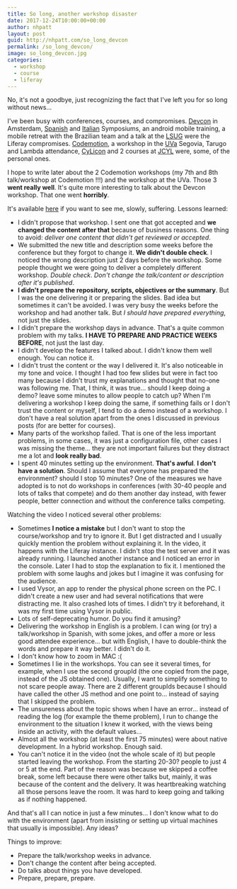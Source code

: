 ```yaml
---
title: So long, another workshop disaster
date: 2017-12-24T10:00:00+00:00
author: nhpatt
layout: post
guid: http://nhpatt.com/so_long_devcon
permalink: /so_long_devcon/
image: so_long_devcon.jpg
categories:
  - workshop
  - course
  - liferay
---
```


No, it's not a goodbye, just recognizing the fact that I've left you for so long without news...

I've been busy with conferences, courses, and compromises. [Devcon](https://www.liferay.com/web/events-devcon) in Amsterdam, 
[Spanish](https://www.liferay.com/web/events-symposium-spain) and [Italian](https://www.liferay.com/web/events-symposium-italy) Symposiums, 
an android mobile training, a mobile retreat with the Brazilian team and a talk at the [LSUG](https://www.meetup.com/es-ES/Liferay-Spain-User-Group/) 
were the Liferay compromises. [Codemotion](https://2017.codemotion.es/), a workshop in the [UVa](http://www.uva.es/) Segovia, 
Tarugo and Lambda attendance, [CyLicon](https://cyliconvalley.es/) and 2 courses at [JCYL](https://www.jcyl.es/) were, some, of the personal ones.

I hope to write later about the 2 Codemotion workshops (my 7th and 8th talk/workshop at Codemotion !!!) and the workshop at the UVa. 
Those 3 **went really well**. It's quite more interesting to talk about the Devcon workshop. That one went **horribly**.

It's available [here](https://www.youtube.com/watch?v=o0HRBBoy1Ew) if you want to see me, slowly, suffering. Lessons learned:

* I didn't propose that workshop. I sent one that got accepted and **we changed the content after that** because of business reasons. 
One thing to avoid: *deliver one content that didn't get reviewed or accepted*.
* We submitted the new title and description some weeks before the conference but they forgot to change it. **We didn't double check**. I noticed the wrong description just 2 days before the workshop.
Some people thought we were going to deliver a completely different workshop. *Double check*. *Don't change the talk/content or description after it's published*.
* **I didn't prepare the repository, scripts, objectives or the summary**. But I was the one delivering it or preparing the slides. Bad idea but sometimes it can't be avoided. 
I was very busy the weeks before the workshop and had another talk. But *I should have prepared everything*, not just the slides.
* I didn't prepare the workshop days in advance. That's a quite common problem with my talks. **I HAVE TO PREPARE AND PRACTICE WEEKS BEFORE**, not just the last day.
* I didn't develop the features I talked about. I didn't know them well enough. You can notice it.
* I didn't trust the content or the way I delivered it. It's also noticeable in my tone and voice. I thought I had too few slides but were in fact too many because I didn't trust my explanations and 
thought that no-one was following me. That, I think, it was true... should I keep doing a demo? leave some minutes to allow people to catch up? When I'm delivering a 
workshop I keep doing the same, if something fails or I don't trust the content or myself, I tend to do a demo instead of a workshop. I don't have a real solution apart from the ones I discussed in previous posts (for are better for courses).
* Many parts of the workshop failed. That is one of the less important problems, in some cases, it was just a configuration file, other cases I was missing the theme... they are not important failures but 
they distract me a lot and **look really bad**.
* I spent 40 minutes setting up the environment. **That's awful**. **I don't have a solution**. Should I assume that everyone has prepared the environment? should I stop 10 minutes?
One of the measures we have adopted is to not do workshops in conferences (with 30-40 people and lots of talks that compete) and do them another day instead, with fewer people, better connection and without the conference talks competing.

Watching the video I noticed several other problems:

* Sometimes **I notice a mistake** but I don't want to stop the course/workshop and try to ignore it. But I get distracted and
I usually quickly mention the problem without explaining it. In the video, it happens with the Liferay instance. I didn't stop
the test server and it was already running. I launched another instance and I noticed an error in the console. Later I had to stop
the explanation to fix it. I mentioned the problem with some laughs and jokes but I imagine it was confusing for the audience.
* I used Vysor, an app to render the physical phone screen on the PC. I didn't create a new user and had several notifications that
were distracting me. It also crashed lots of times. I didn't try it beforehand, it was my first time using Vysor in public.
* Lots of self-deprecating humor. Do you find it amusing?
* Delivering the workshop in English is a problem. I can wing (or try) a talk/workshop in Spanish, with some jokes, and offer a more or less
good attendee experience... but with English, I have to double-think the words and prepare it way better. I didn't do it.
* I don't know how to zoom in MAC :(
* Sometimes I lie in the workshops. You can see it several times, for example, when I use the second groupId (the one copied from the page, instead of the JS obtained one). 
Usually, I want to simplify something to not scare people away. There are 2 different groupIds because I should have called the other JS method and one point to... instead of saying
that I skipped the problem.
* The unsureness about the topic shows when I have an error... instead of reading the log (for example the theme problem), I run to change the environment to the situation I knew it worked,
with the views being inside an activity, with the default values...
* Almost all the workshop (at least the first 75 minutes) were about native development. In a hybrid workshop. Enough said.
* You can't notice it in the video (not the whole scale of it) but people started leaving the workshop. From the starting 20-30? people to just 4 or 5 at the end.
Part of the reason was because we skipped a coffee break, some left because there were other talks but, mainly, it was because of the content and the delivery. It was heartbreaking watching all 
those persons leave the room. It was hard to keep going and talking as if nothing happened.

And that's all I can notice in just a few minutes... I don't know what to do with the environment (apart from insisting or setting up virtual machines that usually is impossible). Any ideas?

Things to improve:

* Prepare the talk/workshop weeks in advance.
* Don't change the content after being accepted.
* Do talks about things you have developed.
* Prepare, prepare, prepare.
